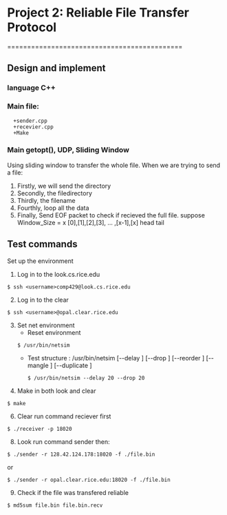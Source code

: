 # Project 2: Reliable File Transfer Protocol
============================================
## Design and implement
   ### language C++
   ### Main file: 
      +sender.cpp
      +recevier.cpp
      +Make
   ### Main getopt(), UDP, Sliding Window
   Using sliding window to transfer the whole file.
   When we are trying to send a file:
   1. Firstly, we will send the directory
   2. Secondly, the filedirectory
   3. Thirdly, the filename
   4. Fourthly, loop all the data
   5. Finally, Send EOF packet to check if recieved the full file.
   suppose Window_Size = x
   [0],[1],[2],[3], ... ,[x-1],[x]
   head                        tail
   
   

## Test commands
Set up the environment

1. Log in to the look.cs.rice.edu
```
$ ssh <username>comp429@look.cs.rice.edu
```
2. Log in to the clear
```
$ ssh <username>@opal.clear.rice.edu
```
3. Set net environment
   - Reset environment
    ```
    $ /usr/bin/netsim
    ```
   - Test structure :
   /usr/bin/netsim [--delay <percent>] [--drop <percent>]
                    [--reorder <percent>] [--mangle <percent>]
                    [--duplicate <percent>]
     ```
     $ /usr/bin/netsim --delay 20 --drop 20
     ```
5. Make in both look and clear
```
$ make
```
6. Clear run command reciever first
```
$ ./receiver -p 18020
```
8. Look run command sender then:
```
$ ./sender -r 128.42.124.178:18020 -f ./file.bin
```
or
```
$ ./sender -r opal.clear.rice.edu:18020 -f ./file.bin
```
9. Check if the file was transfered reliable
```
$ md5sum file.bin file.bin.recv
```
